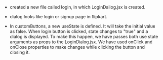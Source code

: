 - created a new file called login, in which LoginDailog.jsx is created.

- dialog looks like login or signup page in flipkart.

- In customButtons, a new useState is defined. It will take the initial value as false. When login button is clicked, state changes to "true" and a dialog is displayed.
To make this happen, we have passes both use state arguments as props to the LoginDialog.jsx.
We have used onClick and onClose properties to make changes while clicking the button and closing it.